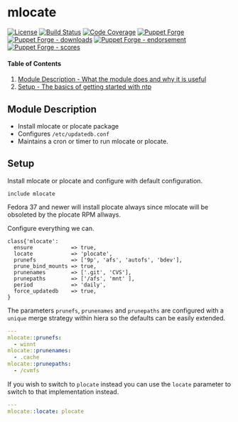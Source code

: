 # mlocate

[![License](https://img.shields.io/github/license/voxpupuli/puppet-mlocate.svg)](https://github.com/voxpupuli/puppet-mlocate/blob/master/LICENSE)
[![Build Status](https://travis-ci.org/voxpupuli/puppet-mlocate.png?branch=master)](https://travis-ci.org/voxpupuli/puppet-mlocate)
[![Code Coverage](https://coveralls.io/repos/github/voxpupuli/puppet-mlocate/badge.svg?branch=master)](https://coveralls.io/github/voxpupuli/puppet-mlocate)
[![Puppet Forge](https://img.shields.io/puppetforge/v/puppet/mlocate.svg)](https://forge.puppetlabs.com/puppet/mlocate)
[![Puppet Forge - downloads](https://img.shields.io/puppetforge/dt/puppet/mlocate.svg)](https://forge.puppetlabs.com/puppet/mlocate)
[![Puppet Forge - endorsement](https://img.shields.io/puppetforge/e/puppet/mlocate.svg)](https://forge.puppetlabs.com/puppet/mlocate)
[![Puppet Forge - scores](https://img.shields.io/puppetforge/f/puppet/mlocate.svg)](https://forge.puppetlabs.com/puppet/mlocate)

#### Table of Contents

1. [Module Description - What the module does and why it is useful](#module-description)
1. [Setup - The basics of getting started with ntp](#setup)

<a id="module-description"></a>
## Module Description

* Install mlocate or plocate package
* Configures `/etc/updatedb.conf`
* Maintains a cron or timer to run mlocate or plocate.

<a id="setup"></a>
## Setup

Install mlocate or plocate and configure with default configuration.
```puppet
include mlocate
```

Fedora 37 and newer will install plocate always since mlocate will
be obsoleted by the plocate RPM allways.

Configure everything we can.
```puppet
class{'mlocate':
  ensure            => true,
  locate            => 'plocate',
  prunefs           => ['9p', 'afs', 'autofs', 'bdev'],
  prune_bind_mounts => true,
  prunenames        => ['.git', 'CVS'],
  prunepaths        => ['/afs', 'mnt' ],
  period            => 'daily',
  force_updatedb    => true,
}
```

The parameters `prunefs`, `prunenames` and `prunepaths` are configured with
a `unique` merge strategy within hiera so the defaults can be easily extended.

```yaml
---
mlocate::prunefs:
  - winnt
mlocate::prunenames:
  - .cache
mlocate::prunepaths:
  - /cvmfs
```

If you wish to switch to `plocate` instead you can use the `locate` parameter to switch to that implementation instead.

```yaml
---
mlocate::locate: plocate
```
